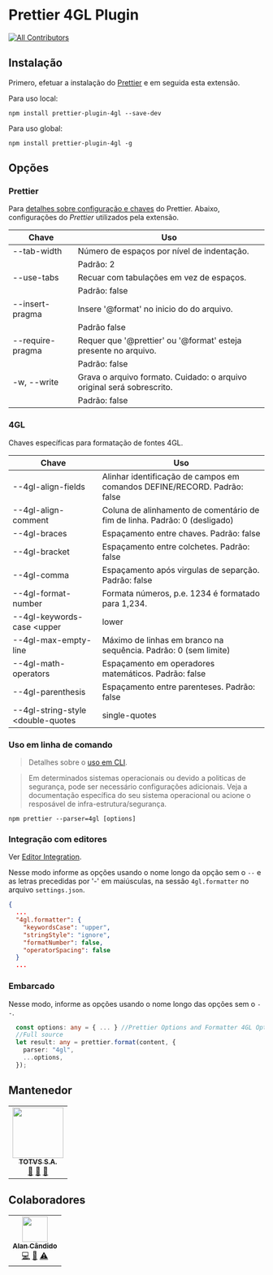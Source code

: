 # Prettier 4GL Plugin

<!-- ALL-CONTRIBUTORS-BADGE:START - Do not remove or modify this section -->

[![All Contributors](https://img.shields.io/badge/all_contributors-1-orange.svg?style=flat-square)](#contributors-)

<!-- ALL-CONTRIBUTORS-BADGE:END -->

## Instalação 

Primero, efetuar a instalação do [Prettier](https://prettier.io/docs/en/install.html) e em seguida esta extensão.

Para uso local:
```
npm install prettier-plugin-4gl --save-dev
```

Para uso global:
```
npm install prettier-plugin-4gl -g
```

## Opções

### Prettier

Para [detalhes sobre configuração e chaves](https://https://prettier.io/docs/en/options.html) do Prettier.
Abaixo, configurações do _Prettier_ utilizados pela extensão.

| Chave                | Uso                                                                   |
| -------------------- | --------------------------------------------------------------------- |
| --tab-width <int>    | Número de espaços por nível de indentação.                            |
|                      | Padrão: 2                                                             |
| --use-tabs           | Recuar com tabulações em vez de espaços.                              |
|                      | Padrão: false                                                         |
| --insert-pragma      | Insere '@format' no inicio do do arquivo.                             |
|                      | Padrão false                                                          |
| --require-pragma     | Requer que '@prettier' ou '@format' esteja presente no arquivo.       |
|                      | Padrão: false                                                         |
| -w, --write          | Grava o arquivo formato. Cuidado: o arquivo original será sobrescrito.|
|                      | Padrão: false                                                         |

### 4GL

Chaves específicas para formatação de fontes 4GL.

| Chave                      | Uso                                                       |
| -------------------------- | --------------------------------------------------------- |
| --4gl-align-fields         | Alinhar identificação de campos em comandos DEFINE/RECORD. Padrão: false |
| --4gl-align-comment <int>  | Coluna de alinhamento de comentário de fim de linha. Padrão: 0 (desligado) |
| --4gl-braces               | Espaçamento entre chaves. Padrão: false |
| --4gl-bracket              | Espaçamento entre colchetes. Padrão: false |   
| --4gl-comma                | Espaçamento após virgulas de separção. Padrão: false |
| --4gl-format-number        | Formata números, p.e. 1234 é formatado para 1,234. | Padrão: false |
| --4gl-keywords-case  <upper|lower|ignore> | Coloca palavras-chaves em maiúsculas ou minúsculas.  Padrão: upper |
| --4gl-max-empty-line <int> | Máximo de linhas em branco na sequência. Padrão: 0 (sem limite) |
| --4gl-math-operators       | Espaçamento em operadores matemáticos. Padrão: false |
| --4gl-parenthesis          | Espaçamento entre parenteses. Padrão: false |
| --4gl-string-style <double-quotes|single-quotes|ignore> | Usar aspas simples ou duplas em strings. Padrão: ignore |
                           
### Uso em linha de comando

> Detalhes sobre o [uso em CLI](https://prettier.io/docs/en/cli.html).

> Em determinados sistemas operacionais ou devido a politicas de segurança, pode ser necessário configurações adicionais. Veja a documentação específica do seu sistema operacional ou acione o resposável de infra-estrutura/segurança. 

```
npm prettier --parser=4gl [options]
```

### Integração com editores

Ver [Editor Integration](https://prettier.io/docs/en/editors.html).

Nesse modo informe as opções usando o nome longo da opção sem o `--` e as letras precedidas por '-' em maiúsculas, na sessão `4gl.formatter` no arquivo `settings.json`.

```JSON
{
  ...
  "4gl.formatter": {
    "keywordsCase": "upper",
    "stringStyle": "ignore",
    "formatNumber": false,
    "operatorSpacing": false
  }
  ...
```

### Embarcado

Nesse modo, informe as opções usando o nome longo das opções sem o `--`.

```Typescript
  const options: any = { ... } //Prettier Options and Formatter 4GL Options*
  //Full source
  let result: any = prettier.format(content, {
    parser: "4gl",
    ...options,
  });
```

## Mantenedor

<table>
  <tr>
    <td align="center"><a href="https://twitter.com/TOTVSDevelopers"><img src="https://avatars2.githubusercontent.com/u/20243897?v=4?s=100" width="100px;" alt=""/><br /><sub><b>TOTVS S.A.</b></sub></a><br /><a href="#maintenance-totvs" title="Maintenance">🚧</a> <a href="#plugin-totvs" title="Plugin/utility libraries">🔌</a> <a href="#projectManagement-totvs" title="Project Management">📆</a></td>
    </tr>
</table>

## Colaboradores

<!-- ALL-CONTRIBUTORS-LIST:START - Do not remove or modify this section -->
<!-- prettier-ignore-start -->
<!-- markdownlint-disable -->
<table>
  <tr>
    <td align="center"><a href="https://github.com/brodao"><img src="https://avatars0.githubusercontent.com/u/949914?v=4?s=50" width="50px;" alt=""/><br /><sub><b>Alan Cândido</b></sub></a><br /><a href="https://github.com/totvs/@totvs/prettier-plugin-4gl/commits?author=brodao" title="Code">💻</a> <a href="https://github.com/totvs/@totvs/prettier-plugin-4gl/commits?author=brodao" title="Documentation">📖</a> <a href="https://github.com/totvs/@totvs/prettier-plugin-4gl/commits?author=brodao" title="Tests">⚠️</a></td>
  </tr>
</table>

<!-- markdownlint-enable -->
<!-- prettier-ignore-end -->

<!-- ALL-CONTRIBUTORS-LIST:END -->
